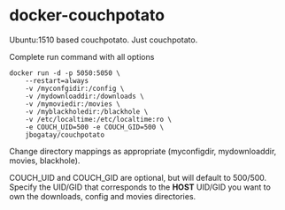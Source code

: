 docker-couchpotato
================

Ubuntu:1510 based couchpotato.   Just couchpotato.

Complete run command with all options

    docker run -d -p 5050:5050 \
    	--restart=always
        -v /myconfgidir:/config \
        -v /mydownloaddir:/downloads \
        -v /mymoviedir:/movies \
        -v /myblackholedir:/blackhole \
        -v /etc/localtime:/etc/localtime:ro \
        -e COUCH_UID=500 -e COUCH_GID=500 \
        jbogatay/couchpotato


Change directory mappings as appropriate (myconfigdir, mydownloaddir, movies, blackhole).

COUCH_UID and COUCH_GID are optional, but will default to 500/500.   Specify the UID/GID that corresponds to the **HOST** UID/GID you want to own the downloads, config and movies directories.